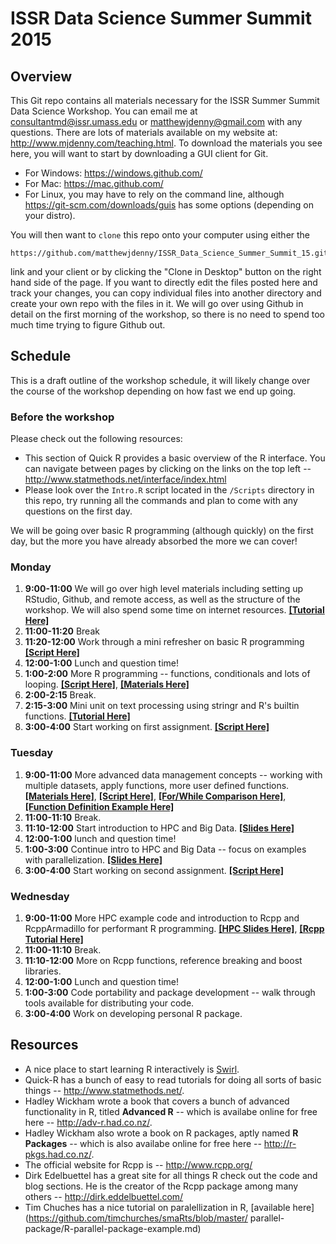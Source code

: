 # ISSR Data Science Summer Summit 2015

## Overview

This Git repo contains all materials necessary for the ISSR Summer Summit Data Science Workshop. You can email me at <consultantmd@issr.umass.edu> or <matthewjdenny@gmail.com> with any questions. There are lots of materials available on my website at: <http://www.mjdenny.com/teaching.html>. To download the materials you see here, you will want to start by downloading a GUI client for Git. 

* For Windows: <https://windows.github.com/>
* For Mac: <https://mac.github.com/>
* For Linux, you may have to rely on the command line, although <https://git-scm.com/downloads/guis> has some options (depending on your distro).

You will then want to `clone` this repo onto your computer using either the 

    https://github.com/matthewjdenny/ISSR_Data_Science_Summer_Summit_15.git

link and your client or by clicking the "Clone in Desktop" button on the right hand side of the page. If you want to directly edit the files posted here and track your changes, you can copy individual files into another directory and create your own repo with the files in it.  We will go over using Github in detail on the first morning of the workshop, so there is no need to spend too much time trying to figure Github out.

## Schedule

This is a draft outline of the workshop schedule, it will likely change over the course of the workshop depending on how fast we end up going.

### Before the workshop

Please check out the following resources:

* This section of Quick R provides a basic overview of the R interface. You can navigate between pages by clicking on the links on the top left -- <http://www.statmethods.net/interface/index.html>
* Please look over the `Intro.R` script located in the `/Scripts` directory in this repo, try running all the commands and plan to come with any questions on the first day.

We will be going over basic R programming (although quickly) on the first day, but the more you have already absorbed the more we can cover!

### Monday

1. **9:00-11:00** We will go over high level materials including setting up RStudio, Github, and remote access, as well as the structure of the workshop. We will also spend some time on internet resources. [**[Tutorial Here]**](https://github.com/matthewjdenny/ISSR_Data_Science_Summer_Summit_15/blob/master/Handouts/R_Power_User_Tutorial.md)
2. **11:00-11:20** Break
3. **11:20-12:00** Work through a mini refresher on basic R programming [**[Script Here]**](https://github.com/matthewjdenny/ISSR_Data_Science_Summer_Summit_15/blob/master/Scripts/Intro.R)
4. **12:00-1:00** Lunch and question time!
5. **1:00-2:00** More R programming -- functions, conditionals and lots of looping. [**[Script Here]**](https://github.com/matthewjdenny/ISSR_Data_Science_Summer_Summit_15/blob/master/Scripts/Intermediate.R), [**[Materials Here]**](https://github.com/matthewjdenny/ISSR_Data_Science_Summer_Summit_15/blob/master/Handouts/Intermediate_R.pdf)
6. **2:00-2:15** Break.
7. **2:15-3:00** Mini unit on text processing using stringr and R's builtin functions. [**[Tutorial Here]**](https://github.com/matthewjdenny/ISSR_Data_Science_Summer_Summit_15/blob/master/Handouts/Text_Processing_in_R.md)
8. **3:00-4:00** Start working on first assignment. [**[Script Here]**](https://github.com/matthewjdenny/ISSR_Data_Science_Summer_Summit_15/blob/master/Scripts/Day_One_Exercise.R)

### Tuesday

1. **9:00-11:00** More advanced data management concepts -- working with multiple datasets, apply functions, more user defined functions.  [**[Materials Here]**](https://github.com/matthewjdenny/ISSR_Data_Science_Summer_Summit_15/blob/master/Handouts/Advanced_Data_Management.pdf), [**[Script Here]**](https://github.com/matthewjdenny/ISSR_Data_Science_Summer_Summit_15/blob/master/Scripts/Day_Two_Exercise.R), [**[For/While Comparison Here]**](https://github.com/matthewjdenny/ISSR_Data_Science_Summer_Summit_15/blob/master/Scripts/For_While_Comparison.R), [**[Function Definition Example Here]**](https://github.com/matthewjdenny/ISSR_Data_Science_Summer_Summit_15/blob/master/Scripts/My_Functions.R)
2. **11:00-11:10** Break.
3. **11:10-12:00** Start introduction to HPC and Big Data.  [**[Slides Here]**](https://github.com/matthewjdenny/ISSR_Data_Science_Summer_Summit_15/blob/master/Handouts/HPC_Intro.pdf)  
4. **12:00-1:00** lunch and question time!
5. **1:00-3:00** Continue intro to HPC and Big Data -- focus on examples with parallelization. [**[Slides Here]**](https://github.com/matthewjdenny/ISSR_Data_Science_Summer_Summit_15/blob/master/Handouts/HPC_Programming.pdf) 
6. **3:00-4:00** Start working on second assignment.  [**[Script Here]**](https://github.com/matthewjdenny/ISSR_Data_Science_Summer_Summit_15/blob/master/Scripts/Day_Two_Exercise.R)

### Wednesday

1. **9:00-11:00** More HPC example code and introduction to Rcpp and RcppArmadillo for performant R programming. [**[HPC Slides Here]**](https://github.com/matthewjdenny/ISSR_Data_Science_Summer_Summit_15/blob/master/Handouts/HPC_Programming.pdf), [**[Rcpp Tutorial Here]**](https://github.com/matthewjdenny/ISSR_Data_Science_Summer_Summit_15/blob/master/Handouts/Rcpp_Tutorial.md) 
2. **11:00-11:10** Break.
3. **11:10-12:00** More on Rcpp functions, reference breaking and boost libraries.
4. **12:00-1:00** Lunch and question time!
5. **1:00-3:00** Code portability and package development -- walk through tools available for distributing your code. 
6. **3:00-4:00** Work on developing personal R package. 

## Resources

* A nice place to start learning R interactively is [Swirl](http://swirlstats.com/).
* Quick-R has a bunch of easy to read tutorials for doing all sorts of basic things -- <http://www.statmethods.net/>.
* Hadley Wickham wrote a book that covers a bunch of advanced functionality in R, titled **Advanced R** -- which is availabe online for free here -- <http://adv-r.had.co.nz/>.
* Hadley Wickham also wrote a book on R packages, aptly named **R Packages** -- which is also availabe online for free here -- <http://r-pkgs.had.co.nz/>.
* The official website for Rcpp is -- <http://www.rcpp.org/>
* Dirk Edelbuettel has a great site for all things R check out the code and blog sections. He is the creator of the Rcpp package among many others -- <http://dirk.eddelbuettel.com/>
* Tim Chuches has a nice tutorial on paralellization in R, [available here](https://github.com/timchurches/smaRts/blob/master/
parallel-package/R-parallel-package-example.md)

